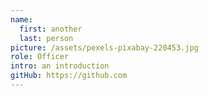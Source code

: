 ```yaml
---
name:
  first: another
  last: person
picture: /assets/pexels-pixabay-220453.jpg
role: Officer
intro: an introduction
gitHub: https://github.com
---
```

